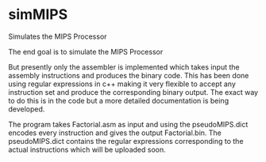 # simMIPS
Simulates the MIPS Processor

The end goal is to simulate the MIPS Processor

But presently only the assembler is implemented which takes input the assembly instructions and produces 
the binary code. This has been done using regular expressions in c++ making it very flexible to accept
any instruction set and produce the corresponding binary output. The exact way to do this is in the code 
but a more detailed documentation is being developed.

The program takes Factorial.asm as input and using the pseudoMIPS.dict encodes every instruction and gives the output Factorial.bin. The pseudoMIPS.dict contains the regular expressions corresponding to the actual instructions which will be uploaded soon.
